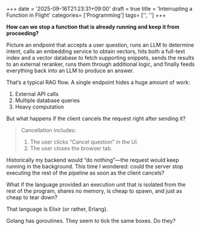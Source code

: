 +++
date = '2025-09-16T21:23:31+09:00'
draft = true
title = 'Interrupting a Function in Flight'
categories= ['Programming']
tags= ['', '']
+++

**How can we stop a function that is already running and keep it from proceeding?**

Picture an endpoint that accepts a user question, runs an LLM to determine intent, calls an embedding service to obtain vectors, hits both a full-text index and a vector database to fetch supporting snippets, sends the results to an external reranker, runs them through additional logic, and finally feeds everything back into an LLM to produce an answer.

That’s a typical RAG flow. A single endpoint hides a huge amount of work:

1. External API calls
2. Multiple database queries
3. Heavy computation

But what happens if the client cancels the request right after sending it?

> Cancellation includes:
>
> 1. The user clicks “Cancel question” in the UI.
> 2. The user closes the browser tab.

Historically my backend would “do nothing”—the request would keep running in the background. This time I wondered: could the server stop executing the rest of the pipeline as soon as the client cancels?

What if the language provided an execution unit that is isolated from the rest of the program, shares no memory, is cheap to spawn, and just as cheap to tear down?

That language is Elixir (or rather, Erlang).

Golang has goroutines. They seem to tick the same boxes. Do they?
